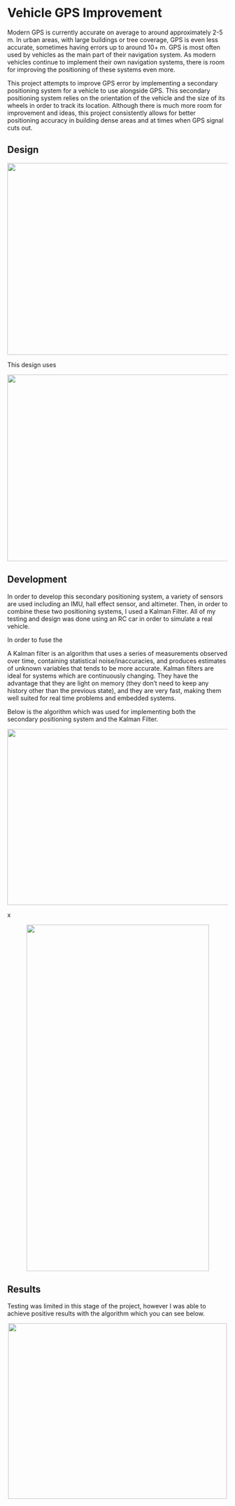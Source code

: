 # Vehicle GPS Improvement

Modern GPS is currently accurate on average to around approximately 2-5 m. In urban areas, with large buildings or tree coverage, GPS is even less accurate, sometimes having errors up to around 10+ m. GPS is most often used by vehicles as the main part of their navigation system. As modern vehicles continue to implement their own navigation systems, there is room for improving the positioning of these systems even more.

This project attempts to improve GPS error by implementing a secondary positioning system for a vehicle to use alongside GPS. This secondary positioning system relies on the orientation of the vehicle and the size of its wheels in order to track its location. Although there is much more room for improvement and ideas, this project consistently allows for better positioning accuracy in building dense areas and at times when GPS signal cuts out.

## Design

<p align="center">
  <img src="https://i.imgur.com/09ZYpva.png" width="613" height="438">
</p>

This design uses

<p align="center">
  <img src="https://i.imgur.com/jboK9KN.png" width="672" height="426">
</p>

## Development

In order to develop this secondary positioning system, a variety of sensors are used including an IMU, hall effect sensor, and altimeter. Then, in order to combine these two positioning systems, I used a Kalman Filter. All of my testing and design was done using an RC car in order to simulate a real vehicle.

In order to fuse the 

A Kalman filter is an algorithm that uses a series of measurements observed over time, containing statistical noise/inaccuracies, and produces estimates of unknown variables that tends to be more accurate. Kalman filters are ideal for systems which are continuously changing. They have the advantage that they are light on memory (they don’t need to keep any history other than the previous state), and they are very fast, making them well suited for real time problems and embedded systems.

Below is the algorithm which was used for implementing both the secondary positioning system and the Kalman Filter.
<p align="center">
  <img src="https://i.imgur.com/PIl4pCA.jpg" width="667" height="402">
</p>




x



<p align="center">
  <img src="https://i.imgur.com/Bhq02v5.jpg" width="417" height="791">
</p>

## Results

Testing was limited in this stage of the project, however I was able to achieve positive results with the algorithm which you can see below.


<p align="center">
  <img src="https://i.imgur.com/tKpTdKr.png" width="500" height="401">
</p>
